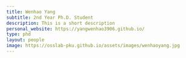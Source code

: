 ```yaml
---
title: Wenhao Yang
subtitle: 2nd Year Ph.D. Student
description: This is a short description
personal_website: https://yangwenhao3906.github.io/
type: phd
layout: people
image: https://osslab-pku.github.io/assets/images/wenhaoyang.jpg
---
```

